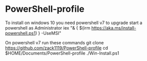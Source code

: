 # PowerShell-profile

To install on windows 10 you need powershell v7 to upgrade start a powershell as Administrator
iex "& { $(irm https://aka.ms/install-powershell.ps1) } -UseMSI"

On powershell v7 run these commands
git clone https://github.com/zack1119/PowerShell-profile
cd $HOME/Documents/PowerShell-profile
./Win-Install.ps1
